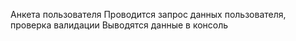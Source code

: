 Анкета пользователя
Проводится запрос данных пользователя, проверка валидации
Выводятся данные в консоль
